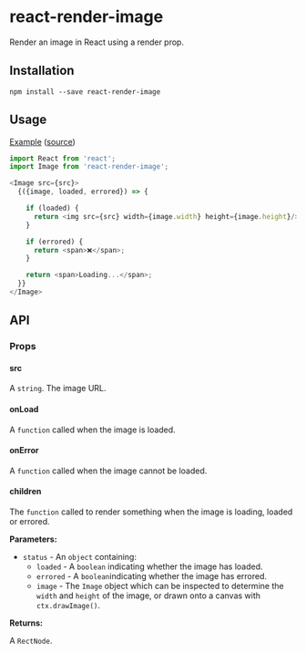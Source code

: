 # react-render-image

Render an image in React using a render prop.

## Installation

```
npm install --save react-render-image
```

## Usage

[Example](https://jameslnewell.github.io/react-render-image/) ([source](https://github.com/jameslnewell/react-render-image/blob/master/example/App.js#L31))

```js
import React from 'react';
import Image from 'react-render-image';

<Image src={src}>
  {({image, loaded, errored}) => {

    if (loaded) {
      return <img src={src} width={image.width} height={image.height}/>;
    }

    if (errored) {
      return <span>❌</span>;
    }

    return <span>Loading...</span>;
  }}
</Image>
```

## API

### Props

#### src

A `string`. The image URL.

#### onLoad

A `function` called when the image is loaded.

#### onError

A `function` called when the image cannot be loaded.

#### children

The `function` called to render something when the image is loading, loaded or errored.

**Parameters:**

- `status` - An `object` containing:
  - `loaded` - A `boolean` indicating whether the image has loaded.
  - `errored` - A `boolean`indicating whether the image has errored.
  - `image` - The `Image` object which can be inspected to determine the `width` and `height` of the image, or drawn onto a canvas with `ctx.drawImage()`.

**Returns:**

A `RectNode`.